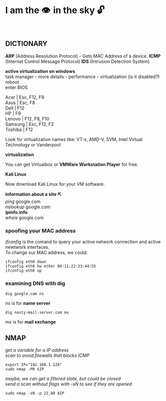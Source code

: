 # I am the 👁️  in the sky 🔓

 <br/>

## DICTIONARY

__ARP__ (Address Resolution Protocol) - Gets MAC Address of a device.
__ICMP__ (Internet Control Message Protocol)
__IDS__ (Intrusion Detection System)


__active virtualization on windows__ <br/>
task manager - more details - performance - virtualization (is it disabled?) <br/>
reboot <br/>
enter BIOS <br/>

Acer    | Esc, F12, F9 <br/>
Asus    | Esc, F8 <br/>
Dell    | F12 <br/>
HP      | F9 <br/>
Lenovo  | F12, F8, F10 <br/>
Samsung | Esc, F12, F2 <br/>
Toshiba | F12 <br/>

Look for virtualization names like: VT-x, AMD-V, SVM, Intel Virtual Technology or Vanderpool <br/>

__virtualization__ <br/>

You can get Virtualbox or __VMWare Workstation Player__ for free. <br/>

__Kali Linux__ <br/>

Now download Kali Linux for your VM software. <br/>


__information about a site ⛏️__ <br/>
_ping_ google.com <br/>
_nslookup_ google.com <br/>
__ipinfo.info__ <br/>
_whois_ google.com <br/>


### spoofing your MAC address

_ifconfig_ is the comand to query your active network connection and active newtwork interfaces. <br/>
To change our MAC address, we could: <br/>

```terminal
ifconfig eth0 down
ifconfig eth0 hw ether 00:11:22:33:44:55
ifconfig eth0 up
```

### examining DNS with dig

```terminal
dig google.com ns
```

_ns_ is for __name server__ <br/>


```terminal
dig nasty-mail-server.com mx
```

_mx_ is for __mail exchange__ <br/>

## NMAP

_get a variable for a IP address_ <br/>
_scan to avoid firewalls that blocks ICMP_ <br/>

```terminal
export IP="192.168.1.126"
sudo nmap -PR $IP
```
_maybe, we can get a filtered state, but could be closed_ <br/>
_send a scan without flags with -sN to see if they are opened_ <br/>

```terminal
sudo nmap -sN -p 22,80 $IP
```

